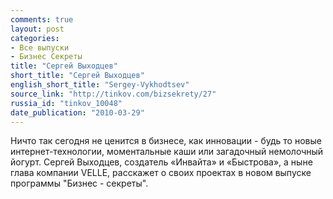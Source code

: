 ```yaml
---
comments: true
layout: post
categories:
- Все выпуски
- Бизнес Секреты
title: "Сергей Выходцев"
short_title: "Сергей Выходцев"
english_short_title: "Sergey-Vykhodtsev"
source_link: "http://tinkov.com/bizsekrety/27"
russia_id: "tinkov_10048"
date_publication: "2010-03-29"
---
```

Ничто так сегодня не ценится в бизнесе, как инновации - будь то новые интернет-технологии, моментальные каши или загадочный немолочный йогурт. Сергей Выходцев, создатель «Инвайта» и «Быстрова», а ныне глава компании VELLE, расскажет о своих проектах в новом выпуске программы "Бизнес - секреты".
